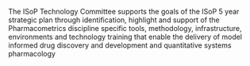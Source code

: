 The ISoP Technology Committee supports the goals of the ISoP 5 year strategic plan through identification, highlight and support of the Pharmacometrics discipline specific tools, methodology, infrastructure, environments and technology training that enable the delivery of model informed drug discovery and development and quantitative systems pharmacology

